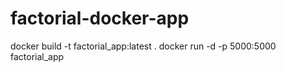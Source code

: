 # factorial-docker-app
docker build -t factorial_app:latest .
docker run -d -p 5000:5000 factorial_app
